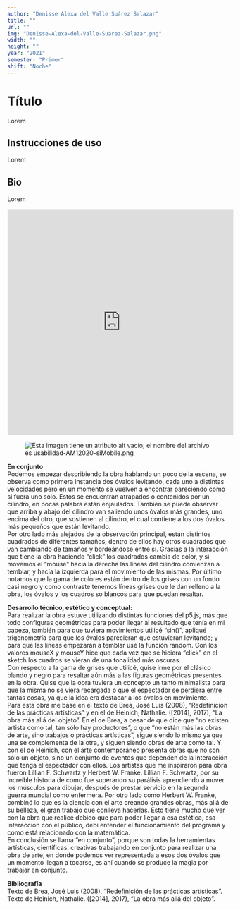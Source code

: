```yaml
---
author: "Denisse Alexa del Valle Suárez Salazar"
title: ""
url: ""
img: "Denisse-Alexa-del-Valle-Suárez-Salazar.png"
width: ""
height: ""
year: "2021"
semester: "Primer"
shift: "Noche"
---
```


<p></p>

# Título

Lorem 

## Instrucciones de uso 

Lorem

## Bio

Lorem

<!-- wp:html -->
<p align="center"><iframe width="512" height="512" frameborder="0" scrolling="no" style="width:512px; margin:0 auto!important;border: 1px solid #F2F2F3; z-index: 100;" src="https://editor.p5js.org/denisseavss/embed/TgCUDWdTP"></iframe></p>
<!-- /wp:html -->

<!-- wp:image {"align":"center"} -->
<div class="wp-block-image"><figure class="aligncenter"><img src="https://am1-lacabanne.atamvirtual.com.ar/wp-content/uploads/2020/12/usabilidad-AM12020-siMobile.png" alt="Esta imagen tiene un atributo alt vacío; el nombre del archivo es usabilidad-AM12020-siMobile.png"/></figure></div>
<!-- /wp:image -->

<p><strong>En conjunto</strong><br>Podemos empezar describiendo la obra hablando un poco de la escena, se observa como primera instancia dos óvalos levitando, cada uno a distintas velocidades pero en un momento se vuelven a encontrar pareciendo como si fuera uno solo. Estos se encuentran atrapados o contenidos por un cilindro, en pocas palabra están enjaulados. También se puede observar que arriba y abajo del cilindro van saliendo unos óvalos más grandes, uno encima del otro, que sostienen al cilindro, el cual contiene a los dos óvalos más pequeños que están levitando.<br>Por otro lado más alejados de la observación principal, están distintos cuadrados de diferentes tamaños, dentro de ellos hay otros cuadrados que van cambiando de tamaños y bordeándose entre sí. Gracias a la interacción que tiene la obra haciendo “click” los cuadrados cambia de color, y si movemos el “mouse” hacia la derecha las líneas del cilindro comienzan a temblar, y hacía la izquierda para el movimiento de las mismas. Por último notamos que la gama de colores están dentro de los grises con un fondo casi negro y como contraste tenemos líneas grises que le dan relleno a la obra, los óvalos y los cuadros so blancos para que puedan resaltar.</p>
<p><strong>Desarrollo técnico, estético y conceptual:</strong><br>Para realizar la obra estuve utilizando distintas funciones del p5.js, más que todo configuras geométricas para poder llegar al resultado que tenía en mi cabeza, también para que tuviera movimientos utilicé “sin()”, apliqué trigonometría para que los óvalos parecieran que estuvieran levitando; y para que las líneas empezarán a temblar usé la función random. Con los valores mouseX y mouseY hice que cada vez que se hiciera “click” en el sketch los cuadros se vieran de una tonalidad más oscuras.<br>Con respecto a la gama de grises que utilicé, quise irme por el clásico blando y negro para resaltar aún más a las figuras geométricas presentes en la obra. Quise que la obra tuviera un concepto un tanto minimalista para que la misma no se viera recargada o que el espectador se perdiera entre tantas cosas, ya que la idea era destacar a los óvalos en movimiento.<br>Para esta obra me base en el texto de Brea, José Luis (2008), “Redefinición de las prácticas artísticas” y en el de Heinich, Nathalie. ([2014], 2017), “La obra más allá del objeto”. En el de Brea, a pesar de que dice que “no existen artista como tal, tan sólo hay productores”, o que “no están más las obras de arte, sino trabajos o prácticas artísticas”, sigue siendo lo mismo ya que una se complementa de la otra, y siguen siendo obras de arte como tal. Y con el de Heinich, con el arte contemporáneo presenta obras que no son sólo un objeto, sino un conjunto de eventos que dependen de la interacción que tenga el espectador con ellos. Los artistas que me inspiraron para obra fueron Lillian F. Schwartz y Herbert W. Franke. Lillian F. Schwartz, por su increíble historia de como fue superando su parálisis aprendiendo a mover los músculos para dibujar, después de prestar servicio en la segunda guerra mundial como enfermera. Por otro lado como Herbert W. Franke, combinó lo que es la ciencia con el arte creando grandes obras, más allá de su belleza, el gran trabajo que conlleva hacerlas. Esto tiene mucho que ver con la obra que realicé debido que para poder llegar a esa estética, esa interacción con el público, debí entender el funcionamiento del programa y como está relacionado con la matemática.<br>En conclusión se llama “en conjunto”, porque son todas la herramientas artísticas, científicas, creativas trabajando en conjunto para realizar una obra de arte, en donde podemos ver representada a esos dos óvalos que un momento llegan a tocarse, es ahí cuando se produce la magia por trabajar en conjunto.</p>
<p><strong>Bibliografía</strong><br>Texto de Brea, José Luis (2008), “Redefinición de las prácticas artísticas”.<br>Texto de Heinich, Nathalie. ([2014], 2017), “La obra más allá del objeto”.</p>